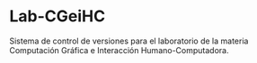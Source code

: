 # Lab-CGeiHC
Sistema de control de versiones para el laboratorio de la materia Computación Gráfica e Interacción Humano-Computadora.
